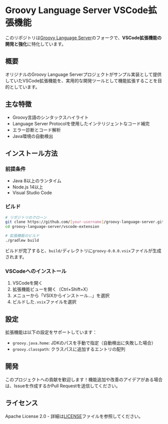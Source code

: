 # Groovy Language Server VSCode拡張機能

このリポジトリは[Groovy Language Server](https://github.com/prominic/groovy-language-server)のフォークで、**VSCode拡張機能の開発と強化**に特化しています。

## 概要

オリジナルのGroovy Language Serverプロジェクトがサンプル実装として提供していたVSCode拡張機能を、実用的な開発ツールとして機能拡張することを目的としています。

## 主な特徴

- Groovy言語のシンタックスハイライト
- Language Server Protocolを使用したインテリジェントなコード補完
- エラー診断とコード解析
- Java環境の自動検出

## インストール方法

### 前提条件

- Java 8以上のランタイム
- Node.js 14以上
- Visual Studio Code

### ビルド

```sh
# リポジトリのクローン
git clone https://github.com/[your-username]/groovy-language-server.git
cd groovy-language-server/vscode-extension

# 拡張機能のビルド
./gradlew build
```

ビルドが完了すると、`build/`ディレクトリに`groovy-0.0.0.vsix`ファイルが生成されます。

### VSCodeへのインストール

1. VSCodeを開く
2. 拡張機能ビューを開く（Ctrl+Shift+X）
3. メニューから「VSIXからインストール...」を選択
4. ビルドした`.vsix`ファイルを選択

## 設定

拡張機能は以下の設定をサポートしています：

- `groovy.java.home`: JDKのパスを手動で指定（自動検出に失敗した場合）
- `groovy.classpath`: クラスパスに追加するエントリの配列

## 開発

このプロジェクトへの貢献を歓迎します！機能追加や改善のアイデアがある場合は、Issueを作成するかPull Requestを送信してください。

## ライセンス

Apache License 2.0 - 詳細は[LICENSE](LICENSE)ファイルを参照してください。